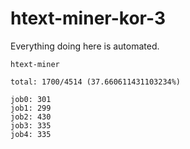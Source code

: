 # htext-miner-kor-3

Everything doing here is automated.

```
htext-miner

total: 1700/4514 (37.660611431103234%)

job0: 301
job1: 299
job2: 430
job3: 335
job4: 335
```